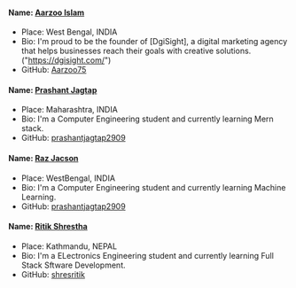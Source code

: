 #### Name: [Aarzoo Islam](https://github.com/Aarzoo75)

- Place: West Bengal, INDIA
- Bio: I'm proud to be the founder of [DgiSight], a digital marketing agency that helps businesses reach their goals with creative solutions.("https://dgisight.com/")
- GitHub: [Aarzoo75](https://github.com/Aarzoo75)

#### Name: [Prashant Jagtap](https://github.com/prashantjagtap2909)

- Place: Maharashtra, INDIA
- Bio: I'm a Computer Engineering student and currently learning Mern stack.
- GitHub: [prashantjagtap2909](https://github.com/prashantjagtap2909)

#### Name: [Raz Jacson](https://github.com/raz)

- Place: WestBengal, INDIA
- Bio: I'm a Computer Engineering student and currently learning Machine Learning.
- GitHub: [prashantjagtap2909](https://github.com/raz)

#### Name: [Ritik Shrestha](https://github.com/shresritik)

- Place: Kathmandu, NEPAL
- Bio: I'm a ELectronics Engineering student and currently learning Full Stack Sftware Development.
- GitHub: [shresritik](https://github.com/shresritik)

